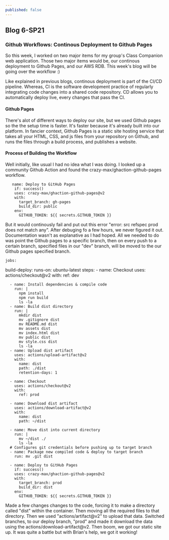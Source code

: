 ```yaml
---
published: false
---
```

## Blog 6-SP21


### Github Workflows: Continous Deployment to Github Pages

So this week, I worked on two major items for my group's Class Companion web application. Those two major items would be, our continous deployment to Github Pages, and our AWS RDB. This week's blog will be going over the workflow :)

Like explained in previous blogs, continous deployment is part of the CI/CD pipeline. Whereas, CI is the software development practice of regularly integrating code changes into a shared code repository.
CD allows you to automatically deploy live, every changes that pass the CI. 

#### Github Pages

There's alot of different ways to deploy our site, but we used Github pages so the the setup time is faster. It's faster because it's already built into our platform. In fancier context, Github Pages is a static site hosting service that takes all your HTML, CSS, and js files from your repository on Github, and runs the files through a build process, and publishes a website. 

#### Process of Building the Workflow

Well initially, like usual I had no idea what I was doing. I looked up a community Github Action and found the crazy-max/ghaction-github-pages workflow. 


	   name: Deploy to GitHub Pages
        if: success()
        uses: crazy-max/ghaction-github-pages@v2
        with:
          target_branch: gh-pages
          build_dir: public
        env:
          GITHUB_TOKEN: ${{ secrets.GITHUB_TOKEN }}
          
          
But it would continously fail and put out this error "error: src refspec prod does not match any". After debuging fo a few hours, we never figured it out. Documentation wasn't as explanative as I had hoped. All we needed to do was point the Github pages to a specific branch, then on every push to a certain branch, specified files in our "dev" branch, will be moved to the our Github pages specified branch. 

	jobs:
  build-deploy:
    runs-on: ubuntu-latest
    steps:
      - name: Checkout
        uses: actions/checkout@v2
        with:
          ref: dev

      - name: Install dependencies & compile code
        run: |
          npm install
          npm run build
          ls -la
      - name: Build dist directory
        run: |
          mkdir dist
          mv .gitignore dist
          mv README.md dist
          mv assets dist
          mv index.html dist
          mv public dist
          mv style.css dist
          ls -la
      - name: Upload dist artifact
        uses: actions/upload-artifact@v2
        with:
          name: dist
          path: ./dist
          retention-days: 1

      - name: Checkout
        uses: actions/checkout@v2
        with:
          ref: prod

      - name: Download dist artifact
        uses: actions/download-artifact@v2
        with:
          name: dist
          path: ~/dist

      - name: Move dist into current directory
        run: |
          mv ~/dist ./
          ls -la
      # Configures git credentials before pushing up to target branch
      - name: Package new compiled code & deploy to target branch
        run: mv .git dist
      
      - name: Deploy to GitHub Pages
        if: success()
        uses: crazy-max/ghaction-github-pages@v2
        with:
          target_branch: prod
          build_dir: dist
        env:
          GITHUB_TOKEN: ${{ secrets.GITHUB_TOKEN }}
          
Made a few changes changes to the code, forcing it to make a directory called "dist" within the container. Then moving all the required files to that directory. Then we used "actions/artifact@v2" to upload that data. Switched branches, to our deploy branch, "prod" and made it download the data using the actions/download-artifact@v2. Then boom, we got our static site up. It was quite a battle but with Brian's help, we got it working!

	